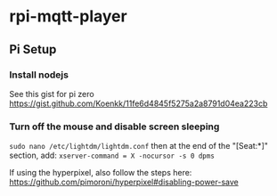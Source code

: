 # rpi-mqtt-player



## Pi Setup

### Install nodejs

See this gist for pi zero https://gist.github.com/Koenkk/11fe6d4845f5275a2a8791d04ea223cb



### Turn off the mouse and disable screen sleeping

`sudo nano /etc/lightdm/lightdm.conf` then at the end of the "[Seat:*]" section, add: `xserver-command = X -nocursor -s 0 dpms`

If using the hyperpixel, also follow the steps here: https://github.com/pimoroni/hyperpixel#disabling-power-save



